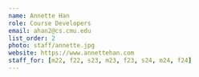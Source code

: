 ```yaml
---
name: Annette Han
role: Course Developers
email: ahan2@cs.cmu.edu
list_order: 2
photo: staff/annette.jpg
website: https://www.annettehan.com
staff_for: [m22, f22, s23, m23, f23, s24, m24, f24]
---
```

